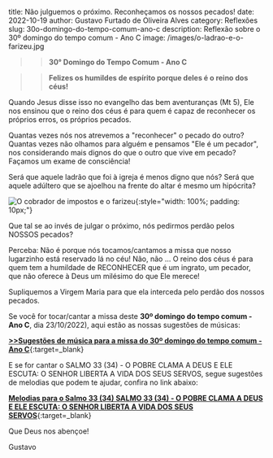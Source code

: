 title: Não julguemos o próximo. Reconheçamos os nossos pecados!
date: 2022-10-19
author: Gustavo Furtado de Oliveira Alves
category: Reflexões
slug: 30o-domingo-do-tempo-comum-ano-c
description: Reflexão sobre o 30º domingo do tempo comum - Ano C
image: /images/o-ladrao-e-o-farizeu.jpg

>>**30° Domingo do Tempo Comum - Ano C**

>>**Felizes os humildes de espírito porque deles é o reino dos céus!**

Quando Jesus disse isso no evangelho das bem aventuranças (Mt 5), Ele nos ensinou que o reino dos céus é para quem é capaz de reconhecer os próprios erros, os próprios pecados.

Quantas vezes nós nos atrevemos a "reconhecer" o pecado do outro? Quantas vezes não olhamos para alguém e pensamos "Ele é um pecador", nos considerando mais dignos do que o outro que vive em pecado? Façamos um exame de consciência!

Será que aquele ladrão que foi à igreja é menos digno que nós? Será que aquele adúltero que se ajoelhou na frente do altar é mesmo um hipócrita?

![O cobrador de impostos e o farizeu](/images/o-ladrao-e-o-farizeu.jpg){:style="width: 100%; padding: 10px;"}

Que tal se ao invés de julgar o próximo, nós pedirmos perdão pelos NOSSOS pecados?

Perceba: Não é porque nós tocamos/cantamos a missa que nosso lugarzinho está reservado lá no céu! Não, não ... O reino dos céus é para quem tem a humildade de RECONHECER que é um ingrato, um pecador, que não oferece à Deus um milésimo do que Ele merece!

Supliquemos a Virgem Maria para que ela interceda pelo perdão dos nossos pecados.

Se você for tocar/cantar a missa deste **30º domingo do tempo comum - Ano C**, dia 23/10/2022),
aqui estão as nossas sugestões de músicas:

[**>>Sugestões de música para a missa do 30º domingo do tempo comum - Ano C**](https://musicasparamissa.com.br/sugestoes-para/30o-domingo-do-tempo-comum-ano-c/){:target=\_blank}

E se for cantar o SALMO 33 (34) - O POBRE CLAMA A DEUS E ELE ESCUTA: O SENHOR LIBERTA A VIDA DOS SEUS SERVOS, segue sugestões de melodias que podem te ajudar, confira no link abaixo:

[**Melodias para o Salmo 33 (34) SALMO 33 (34) - O POBRE CLAMA A DEUS E ELE ESCUTA: O SENHOR LIBERTA A VIDA DOS SEUS SERVOS**](https://musicasparamissa.com.br/musicas-de/salmo-30o-domingo-do-tempo-comum-ano-c/){:target=\_blank}

Que Deus nos abençoe!

Gustavo
